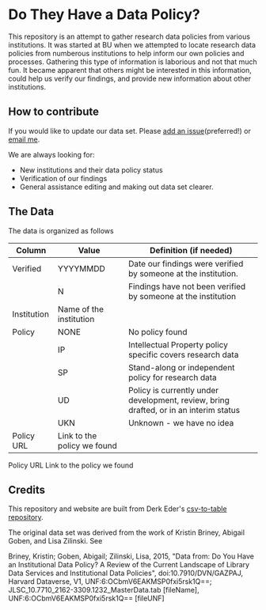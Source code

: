 # Do They Have a Data Policy? 

This repository is an attempt to gather research data policies from various institutions. It was started at BU when we attempted to locate research data policies from numberous institutions to help inform our own policies and processes. Gathering this type of information is laborious and not that much fun. It became apparent that others might be interested in this information, could help us verify our findings, and provide new information about other institutions. 

## How to contribute

If you would like to update our data set. Please [add an issue](https://github.com/tomhohenstein/do-they-have-a-data-policy/issues)(preferred!) or [email me](mailto:tah@bu.edu).

We are always looking for:

+ New institutions and their data policy status
+ Verification of our findings
+ General assistance editing and making out data set clearer. 

## The Data

The data is organized as follows 

|Column   | Value | Definition (if needed) |
|---|---|---|
|Verified| YYYYMMDD   | Date our findings were verified by someone at the institution.    |
|   | N  | Findings have not been verified by someone at the institution    |
| Institution  | Name of the institution   |   |
|Policy | NONE| No policy found | 
| | IP | Intellectual Property policy specific covers research data | 
| | SP | Stand-along or independent policy for research data | 
| | UD | Policy is currently under development, review, bring drafted, or in an interim status |
| | UKN | Unknown - we have no idea | 
| Policy URL | Link to the policy we found | | 

		
Policy URL 	Link to the policy we found 	

## Credits

This repository and website are built from Derk Eder's [csv-to-table repository](https://github.com/derekeder/csv-to-html-table).

The original data set was derived from the work of Kristin Briney, Abigail Goben, and Lisa Zilinski. See 

Briney, Kristin; Goben, Abigail; Zilinski, Lisa, 2015, "Data from: Do You Have an Institutional Data Policy? A Review of the Current Landscape of Library Data Services and Institutional Data Policies", doi:10.7910/DVN/GAZPAJ, Harvard Dataverse, V1, UNF:6:OCbmV6EAKMSP0fxi5rsk1Q==; JLSC_10.7710_2162-3309.1232_MasterData.tab [fileName], UNF:6:OCbmV6EAKMSP0fxi5rsk1Q== [fileUNF]


